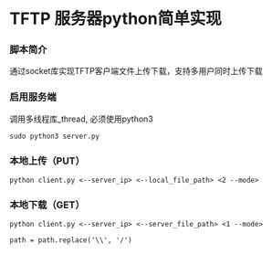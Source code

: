 # TFTP 服务器python简单实现

### 脚本简介

通过socket库实现TFTP客户端文件上传下载，支持多用户同时上传下载

### 启用服务端

<!--Linux服务端用sudo运行，Linux在1024以下端口调用需要权限-->

调用多线程库_thread, 必须使用python3

`sudo python3 server.py`

### 本地上传（PUT）

`python client.py <--server_ip> <--local_file_path> <2 --mode>`

### 本地下载（GET）

`python client.py <--server_ip> <--server_file_path> <1 --mode>`

<!--Windows下路径需要将反斜线转成正斜线，Unix和Linux可识别-->

`path = path.replace('\\', '/')`